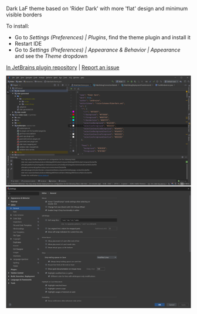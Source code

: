 Dark LaF theme based on 'Rider Dark' with more 'flat' design and minimum visible borders

To install:
* Go to _Settings (Preferences) | Plugins_, find the theme plugin and install it
* Restart IDE
* Go to _Settings (Preferences) | Appearance & Behavior | Appearance_ and see the _Theme_ dropdown  
  
  
[In JetBrains plugin repository](https://plugins.jetbrains.com/plugin/12165-dark-flat-theme) | [Report an issue](https://github.com/nerzhulart/DarkFlatTheme/issues)  

![Dark purple theme main window](/screenshots/main_window.png)  
![Dark purple theme settings](/screenshots/settings.png)
